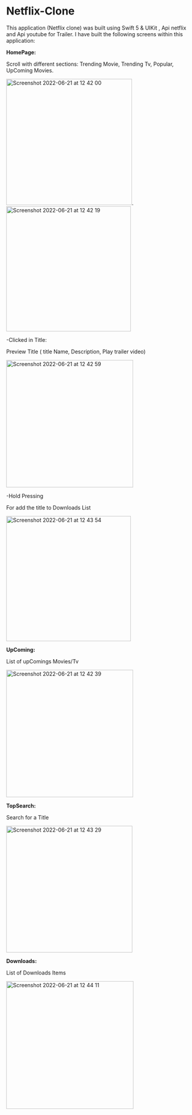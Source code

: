 # Netflix-Clone

This application (Netflix clone) was built using Swift 5 & UIKit , Api netflix and Api youtube for Trailer.
 I have built the following screens within this application:
 
**HomePage:**

Scroll with different sections: Trending Movie, Trending Tv, Popular, UpComing Movies.

<img width="335" alt="Screenshot 2022-06-21 at 12 42 00" src="https://user-images.githubusercontent.com/97193403/174800787-77e6c0b6-a543-4205-b746-2abc66e87e00.png">. <img width="332" alt="Screenshot 2022-06-21 at 12 42 19" src="https://user-images.githubusercontent.com/97193403/174801092-d54a9056-63e5-42a0-a8d5-5808eea41757.png">

-Clicked in Title:

Preview Title ( title Name, Description, Play trailer video)

<img width="338" alt="Screenshot 2022-06-21 at 12 42 59" src="https://user-images.githubusercontent.com/97193403/174803543-8e7c6666-735f-4dff-913d-c37011350a4c.png">


-Hold Pressing 

For add the title to Downloads List

<img width="332" alt="Screenshot 2022-06-21 at 12 43 54" src="https://user-images.githubusercontent.com/97193403/174802391-ba0f642e-071b-4943-a19f-c2ad4a4cf9b4.png">




**UpComing:**

List of upComings Movies/Tv

<img width="338" alt="Screenshot 2022-06-21 at 12 42 39" src="https://user-images.githubusercontent.com/97193403/174801648-26127c5c-d149-43de-8900-36a44e377a11.png">


**TopSearch:** 

Search for a Title

<img width="336" alt="Screenshot 2022-06-21 at 12 43 29" src="https://user-images.githubusercontent.com/97193403/174801753-96cab5a0-a74d-4d1a-b173-a0310e439ecc.png">


**Downloads:**

List of Downloads Items

<img width="339" alt="Screenshot 2022-06-21 at 12 44 11" src="https://user-images.githubusercontent.com/97193403/174802782-ff9cabd1-df79-455a-9321-91f9012be957.png">

